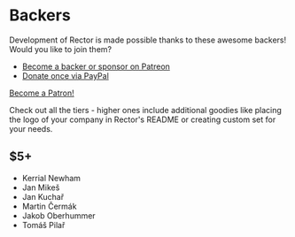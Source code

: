 # Backers

Development of Rector is made possible thanks to these awesome backers! Would you like to join them?

- [Become a backer or sponsor on Patreon](https://www.patreon.com/rectorphp)
- [Donate once via PayPal](https://www.paypal.me/rectorphp) 
 
<a href="https://www.patreon.com/bePatron?u=4756109" data-patreon-widget-type="become-patron-button">Become a Patron!</a><script async src="https://c6.patreon.com/becomePatronButton.bundle.js"></script>
 
Check out all the tiers - higher ones include additional goodies like placing the logo of your company in Rector's README or creating custom set for your needs.

## $5+

- Kerrial Newham
- Jan Mikeš
- Jan Kuchař
- Martin Čermák
- Jakob Oberhummer
- Tomáš Pilař
